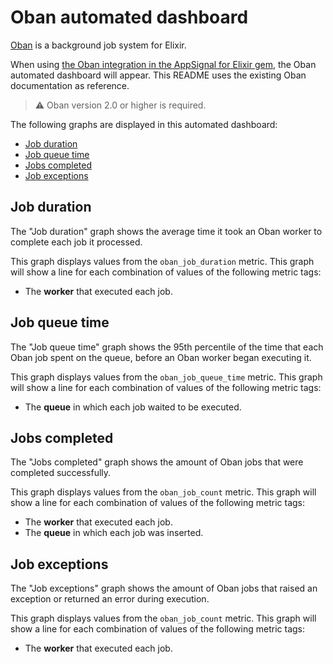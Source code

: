 # Oban automated dashboard

[Oban](https://oban.pro/) is a background job system for Elixir.

When using [the Oban integration in the AppSignal for Elixir gem](https://docs.appsignal.com/elixir/integrations/oban.html), the Oban automated dashboard will appear. This README uses the existing Oban documentation as reference.

> ⚠️ Oban version 2.0 or higher is required.

The following graphs are displayed in this automated dashboard:

- [Job duration](#job-duration)
- [Job queue time](#job-queue-time)
- [Jobs completed](#jobs-completed)
- [Job exceptions](#job-exceptions)

## Job duration

The "Job duration" graph shows the average time it took an Oban worker to complete each job it processed.

This graph displays values from the `oban_job_duration` metric. This graph will show a line for each combination of values of the following metric tags:

- The **worker** that executed each job.

## Job queue time

The "Job queue time" graph shows the 95th percentile of the time that each Oban job spent on the queue, before an Oban worker began executing it.

This graph displays values from the `oban_job_queue_time` metric. This graph will show a line for each combination of values of the following metric tags:

- The **queue** in which each job waited to be executed.

## Jobs completed

The "Jobs completed" graph shows the amount of Oban jobs that were completed successfully.

This graph displays values from the `oban_job_count` metric. This graph will show a line for each combination of values of the following metric tags:

- The **worker** that executed each job.
- The **queue** in which each job was inserted.

## Job exceptions

The "Job exceptions" graph shows the amount of Oban jobs that raised an exception or returned an error during execution.

This graph displays values from the `oban_job_count` metric. This graph will show a line for each combination of values of the following metric tags:

- The **worker** that executed each job.
